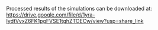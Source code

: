 Processed results of the simulations can be downloaded at: https://drive.google.com/file/d/1yra-IydtVvxZ6FK1pgFVSE1tghZTOECw/view?usp=share_link
